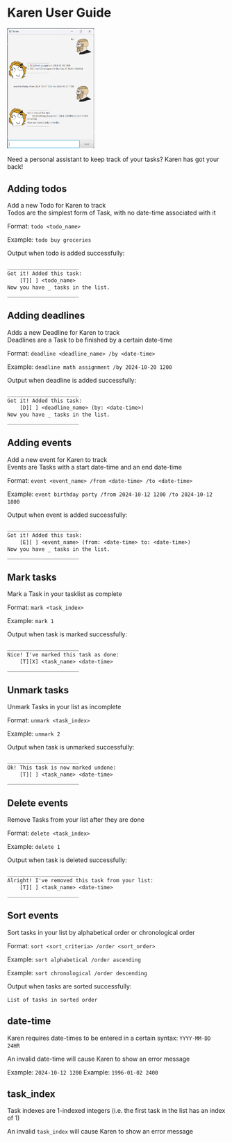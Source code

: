 # Karen User Guide

<img src="Ui.png" width="200"/>

Need a personal assistant to keep track of your tasks?
Karen has got your back!

## Adding todos

Add a new Todo for Karen to track\
Todos are the simplest form of Task, with no date-time associated with it

Format: `todo <todo_name>`

Example: `todo buy groceries`

Output when todo is added successfully:
```
_______________________
Got it! Added this task:
	[T][ ] <todo_name>
Now you have _ tasks in the list.
_______________________
```

## Adding deadlines

Adds a new Deadline for Karen to track\
Deadlines are a Task to be finished by a certain date-time

Format: `deadline <deadline_name> /by <date-time>`

Example: `deadline math assignment /by 2024-10-20 1200`

Output when deadline is added successfully:

```
_______________________
Got it! Added this task:
	[D][ ] <deadline_name> (by: <date-time>)
Now you have _ tasks in the list.
_______________________
```

## Adding events

Add a new event for Karen to track\
Events are Tasks with a start date-time and an end date-time

Format: `event <event_name> /from <date-time> /to <date-time>`

Example: `event birthday party /from 2024-10-12 1200 /to 2024-10-12 1800`

Output when event is added successfully:
```
_______________________
Got it! Added this task:
	[E][ ] <event_name> (from: <date-time> to: <date-time>)
Now you have _ tasks in the list.
_______________________
```

## Mark tasks

Mark a Task in your tasklist as complete

Format: `mark <task_index>`

Example: `mark 1`

Output when task is marked successfully:
```
_______________________
Nice! I've marked this task as done:
	[T][X] <task_name> <date-time>
_______________________
```

## Unmark tasks

Unmark Tasks in your list as incomplete

Format: `unmark <task_index>`

Example: `unmark 2`

Output when task is unmarked successfully:
```
_______________________
Ok! This task is now marked undone:
	[T][ ] <task_name> <date-time>
_______________________
```
## Delete events

Remove Tasks from your list after they are done

Format: `delete <task_index>`

Example: `delete 1`

Output when task is deleted successfully:
```
_______________________
Alright! I've removed this task from your list:
	[T][ ] <task_name> <date-time>
_______________________
```

## Sort events

Sort tasks in your list by alphabetical order or chronological order

Format: `sort <sort_criteria> /order <sort_order>`

Example: `sort alphabetical /order ascending`

Example: `sort chronological /order descending`

Output when tasks are sorted successfully:
```
List of tasks in sorted order
```

## date-time

Karen requires date-times to be entered in a certain syntax: `YYYY-MM-DD 24HR`

An invalid date-time will cause Karen to show an error message

Example: `2024-10-12 1200`
Example: `1996-01-02 2400`

## task_index

Task indexes are 1-indexed integers (i.e. the first task in the list has an index of 1)

An invalid `task_index` will cause Karen to show an error message